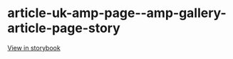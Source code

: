 # article-uk-amp-page--amp-gallery-article-page-story

[View in storybook](https://raw.githack.com/Independent-Digital-News-and-Media-Ltd/indy-pwamp-sb/PR-1917-sb/index.html?path=/story/article-uk-amp-page--amp-gallery-article-page-story)